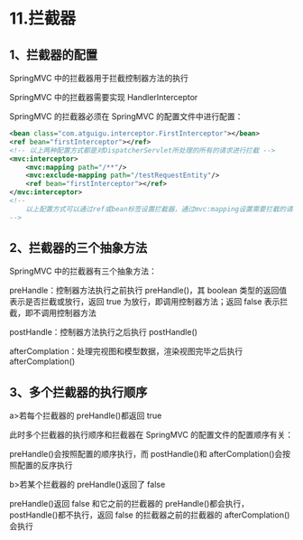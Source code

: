 # 11.拦截器

## 1、拦截器的配置

SpringMVC 中的拦截器用于拦截控制器方法的执行

SpringMVC 中的拦截器需要实现 HandlerInterceptor

SpringMVC 的拦截器必须在 SpringMVC 的配置文件中进行配置：

```xml
<bean class="com.atguigu.interceptor.FirstInterceptor"></bean>
<ref bean="firstInterceptor"></ref>
<!-- 以上两种配置方式都是对DispatcherServlet所处理的所有的请求进行拦截 -->
<mvc:interceptor>
    <mvc:mapping path="/**"/>
    <mvc:exclude-mapping path="/testRequestEntity"/>
    <ref bean="firstInterceptor"></ref>
</mvc:interceptor>
<!--
	以上配置方式可以通过ref或bean标签设置拦截器，通过mvc:mapping设置需要拦截的请求，通过mvc:exclude-mapping设置需要排除的请求，即不需要拦截的请求
-->
```

## 2、拦截器的三个抽象方法

SpringMVC 中的拦截器有三个抽象方法：

preHandle：控制器方法执行之前执行 preHandle()，其 boolean 类型的返回值表示是否拦截或放行，返回 true 为放行，即调用控制器方法；返回 false 表示拦截，即不调用控制器方法

postHandle：控制器方法执行之后执行 postHandle()

afterComplation：处理完视图和模型数据，渲染视图完毕之后执行 afterComplation()

## 3、多个拦截器的执行顺序

a>若每个拦截器的 preHandle()都返回 true

此时多个拦截器的执行顺序和拦截器在 SpringMVC 的配置文件的配置顺序有关：

preHandle()会按照配置的顺序执行，而 postHandle()和 afterComplation()会按照配置的反序执行

b>若某个拦截器的 preHandle()返回了 false

preHandle()返回 false 和它之前的拦截器的 preHandle()都会执行，postHandle()都不执行，返回 false 的拦截器之前的拦截器的 afterComplation()会执行
